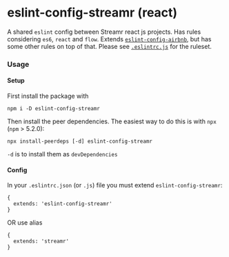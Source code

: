 # eslint-config-streamr (react)

A shared `eslint` config between Streamr react js projects. Has rules considering `es6`, `react` and `flow`. Extends [`eslint-config-airbnb`](https://www.npmjs.com/package/eslint-config-airbnb), but has some other rules on top of that. Please see [`.eslintrc.js`](./.eslintrc.js) for the ruleset.

### Usage

#### Setup
First install the package with
```
npm i -D eslint-config-streamr
```

Then install the peer dependencies. The easiest way to do this is with `npx` (`npm` > 5.2.0):
```
npx install-peerdeps [-d] eslint-config-streamr
```
`-d` is to install them as `devDependencies`


#### Config
In your `.eslintrc.json` (or `.js`) file you must extend `eslint-config-streamr`:
```
{
  extends: 'eslint-config-streamr'
}
```
OR use alias
```
{
  extends: 'streamr'
}
```

